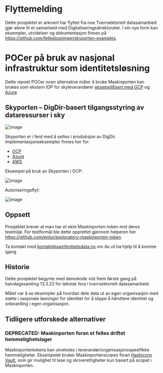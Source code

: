 # Flyttemelding

Dette prosjektet er arkivert har flyttet fra noe Tverrsektorielt datasamarbied gjør alene til et samarbeid med Digitaliseringsdirektoratet. I sin nye form kan eksempler, utvidelser og dokumentasjon finnes på https://github.com/felleslosninger/skyporten-examples.

# POCer på bruk av nasjonal infrastruktur som identitetsløsning

Dette repoet POCer noen alternative måter å bruke Maskinporten kan brukes som ekstern IDP for skyleverandører [eksemplifisert med GCP](gcp/README.md) og [Azure](azure/README.md)

## Skyporten – DigDir-basert tilgangsstyring av dataressurser i sky
![image](https://github.com/entur/sd-nasjonal-infrastruktur-poc/assets/264435/5a7587de-c4ac-4df9-9451-78da3cd40263)

Skyporten er i ferd med å settes i produksjon av DigDir. Implementasjonseksempler finnes her for:

* [GCP](gcp/cli)
* [Azure](azure)
* [AWS](aws/cli)

Eksempel på bruk av Skyporten i GCP:

![image](https://github.com/entur/sd-nasjonal-infrastruktur-poc/assets/264435/32425c82-e18c-4d97-903f-e93445e64aa6)

Autoriseringsflyt:

![image](https://github.com/entur/sd-nasjonal-infrastruktur-poc/assets/264435/eacbfd9b-f7d6-4d72-ae21-60786520a0af)



## Oppsett

Prosjektet krever at man har et ekte Maskinporten-token mot deres testmiljø. For testformål ble dette opprettet gjennom helperen her https://github.com/entur/exploratory-maskinporten-token. 

Ta kontakt med kontakt@samferdselsdata.no om du vil ha hjelp til å komme igang 

## Historie

Dette prosjektet begynte med demokode vist frem første gang på halvdagssamling 13.3.23 for teknisk fora i tverrsektorielt datasamarbeid.

Målet var å se eksempler på hvordan dele data ut av egen organisasjon med støtte i nasjonale løsninger for identitet for å slippe å håndtere identitet og onboarding i egen organisasjon.


## Tidligere utforskede alternativer

### DEPRECATED: Maskinporten foran et felles driftet hemmelighetslager

Maskinportentokens kan utveksles i leverandør/organisasjonsspesifikke hemmeligheter. Eksempelet bruker Maskinportenscopes foran [Hashicorp Vault](vault/README.md), som gir mulighet til lese og skriverettigheter kun basert på scopet i Maskinporten.
